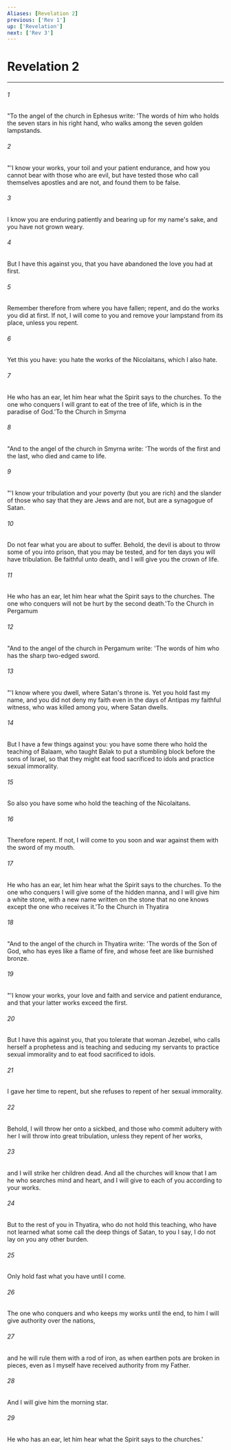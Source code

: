 ```yaml
---
Aliases: [Revelation 2]
previous: ['Rev 1']
up: ['Revelation']
next: ['Rev 3']
---
```

# Revelation 2

***

 

###### 1 
"To the angel of the church in Ephesus write: 'The words of him who holds the seven stars in his right hand, who walks among the seven golden lampstands.
 
 

###### 2 
"'I know your works, your toil and your patient endurance, and how you cannot bear with those who are evil, but have tested those who call themselves apostles and are not, and found them to be false. 
 

###### 3 
I know you are enduring patiently and bearing up for my name's sake, and you have not grown weary. 
 

###### 4 
But I have this against you, that you have abandoned the love you had at first. 
 

###### 5 
Remember therefore from where you have fallen; repent, and do the works you did at first. If not, I will come to you and remove your lampstand from its place, unless you repent. 
 

###### 6 
Yet this you have: you hate the works of the Nicolaitans, which I also hate. 
 

###### 7 
He who has an ear, let him hear what the Spirit says to the churches. To the one who conquers I will grant to eat of the tree of life, which is in the paradise of God.'To the Church in Smyrna
 
 

###### 8 
"And to the angel of the church in Smyrna write: 'The words of the first and the last, who died and came to life.
 
 

###### 9 
"'I know your tribulation and your poverty (but you are rich) and the slander of those who say that they are Jews and are not, but are a synagogue of Satan. 
 

###### 10 
Do not fear what you are about to suffer. Behold, the devil is about to throw some of you into prison, that you may be tested, and for ten days you will have tribulation. Be faithful unto death, and I will give you the crown of life. 
 

###### 11 
He who has an ear, let him hear what the Spirit says to the churches. The one who conquers will not be hurt by the second death.'To the Church in Pergamum
 
 

###### 12 
"And to the angel of the church in Pergamum write: 'The words of him who has the sharp two-edged sword.
 
 

###### 13 
"'I know where you dwell, where Satan's throne is. Yet you hold fast my name, and you did not deny my faith even in the days of Antipas my faithful witness, who was killed among you, where Satan dwells. 
 

###### 14 
But I have a few things against you: you have some there who hold the teaching of Balaam, who taught Balak to put a stumbling block before the sons of Israel, so that they might eat food sacrificed to idols and practice sexual immorality. 
 

###### 15 
So also you have some who hold the teaching of the Nicolaitans. 
 

###### 16 
Therefore repent. If not, I will come to you soon and war against them with the sword of my mouth. 
 

###### 17 
He who has an ear, let him hear what the Spirit says to the churches. To the one who conquers I will give some of the hidden manna, and I will give him a white stone, with a new name written on the stone that no one knows except the one who receives it.'To the Church in Thyatira
 
 

###### 18 
"And to the angel of the church in Thyatira write: 'The words of the Son of God, who has eyes like a flame of fire, and whose feet are like burnished bronze.
 
 

###### 19 
"'I know your works, your love and faith and service and patient endurance, and that your latter works exceed the first. 
 

###### 20 
But I have this against you, that you tolerate that woman Jezebel, who calls herself a prophetess and is teaching and seducing my servants to practice sexual immorality and to eat food sacrificed to idols. 
 

###### 21 
I gave her time to repent, but she refuses to repent of her sexual immorality. 
 

###### 22 
Behold, I will throw her onto a sickbed, and those who commit adultery with her I will throw into great tribulation, unless they repent of her works, 
 

###### 23 
and I will strike her children dead. And all the churches will know that I am he who searches mind and heart, and I will give to each of you according to your works. 
 

###### 24 
But to the rest of you in Thyatira, who do not hold this teaching, who have not learned what some call the deep things of Satan, to you I say, I do not lay on you any other burden. 
 

###### 25 
Only hold fast what you have until I come. 
 

###### 26 
The one who conquers and who keeps my works until the end, to him I will give authority over the nations, 
 

###### 27 
and he will rule them with a rod of iron, as when earthen pots are broken in pieces, even as I myself have received authority from my Father. 
 

###### 28 
And I will give him the morning star. 
 

###### 29 
He who has an ear, let him hear what the Spirit says to the churches.'
 
